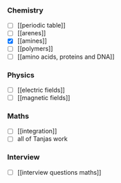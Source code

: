 ### Chemistry
- [ ] [[periodic table]]
- [ ] [[arenes]]
- [x] [[amines]]
- [ ] [[polymers]]
- [ ] [[amino acids, proteins and DNA]]

### Physics

- [ ] [[electric fields]]
- [ ] [[magnetic fields]]

### Maths

- [ ] [[integration]]
- [ ] all of Tanjas work

### Interview

- [ ] [[interview questions maths]]


